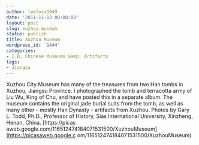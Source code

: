 ```yaml
---
author: leefoxx1949
date: '2011-11-13 00:08:08'
layout: post
slug: xuzhou-museum
status: publish
title: Xuzhou Museum
wordpress_id: '1444'
categories:
- I.B. Chinese Museums &amp; Artifacts
tags:
- Jiangsu
---
```


Xuzhou City Museum has many of the treasures from two Han tombs in Xuzhou,
Jiangsu Province. I photographed the tomb and terracotta army of Liu Wu, King
of Chu, and have posted this in a separate album. The museum contains the
original jade burial suits from the tomb, as well as many other - mostly Han
Dynasty - artifacts from Xuzhou. Photos by Gary L. Todd, Ph.D., Professor of
History, Sias International University, Xinzheng, Henan, China. [https://picas
aweb.google.com/116512474184071531500/XuzhouMuseum](https://picasaweb.google.c
om/116512474184071531500/XuzhouMuseum)

